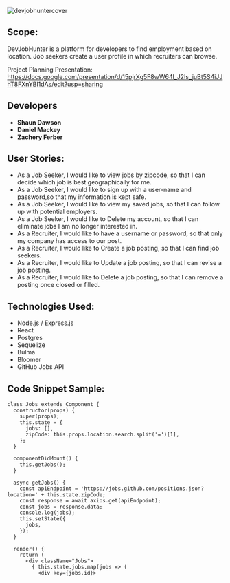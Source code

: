 ![devjobhuntercover](https://media.git.generalassemb.ly/user/15886/files/8aec6264-d5e8-11e8-9200-397b3e0faaba)


## Scope:

DevJobHunter is a platform for developers to find employment based on location. Job seekers create a user profile in which recruiters can browse.  

Project Planning Presentation: https://docs.google.com/presentation/d/15pjrXg5F8wW64l_J2Is_juBt5S4iJJhT8FXnYBl1dAs/edit?usp=sharing


## Developers
- **Shaun Dawson**
- **Daniel Mackey**
- **Zachery Ferber**

## User Stories:

-  As a Job Seeker, I would like to view jobs by zipcode, so that I can decide which job is best geographically for me.
-  As a Job Seeker, I would like to sign up with a user-name and password,so that my information is kept safe.
-  As a Job Seeker, I would like to view my saved jobs, so that I can follow up with potential employers.
-  As a Job Seeker, I would like to Delete my account, so that I can eliminate jobs I am no longer interested in.
-  As a Recruiter, I would like to have a username or password, so that only my company has access to our post.
-  As a Recruiter, I would like to Create a job posting, so that I can find job seekers.
-  As a Recruiter, I would like to Update a job posting, so that I can revise a job posting.
-  As a Recruiter, I would like to Delete a job posting, so that I can remove a posting once closed or filled.

## Technologies Used:
- Node.js / Express.js
- React 
- Postgres
- Sequelize
- Bulma
- Bloomer
- GitHub Jobs API

## Code Snippet Sample:

```
class Jobs extends Component {
  constructor(props) {
    super(props);
    this.state = {
      jobs: [],
      zipCode: this.props.location.search.split('=')[1],
    };
  }

  componentDidMount() {
    this.getJobs();
  }

  async getJobs() {
    const apiEndpoint = 'https://jobs.github.com/positions.json?location=' + this.state.zipCode;
    const response = await axios.get(apiEndpoint);
    const jobs = response.data;
    console.log(jobs);
    this.setState({
      jobs,
    });
  }

  render() {
    return (
      <div className="Jobs">
        { this.state.jobs.map(jobs => (
          <div key={jobs.id}>

```



